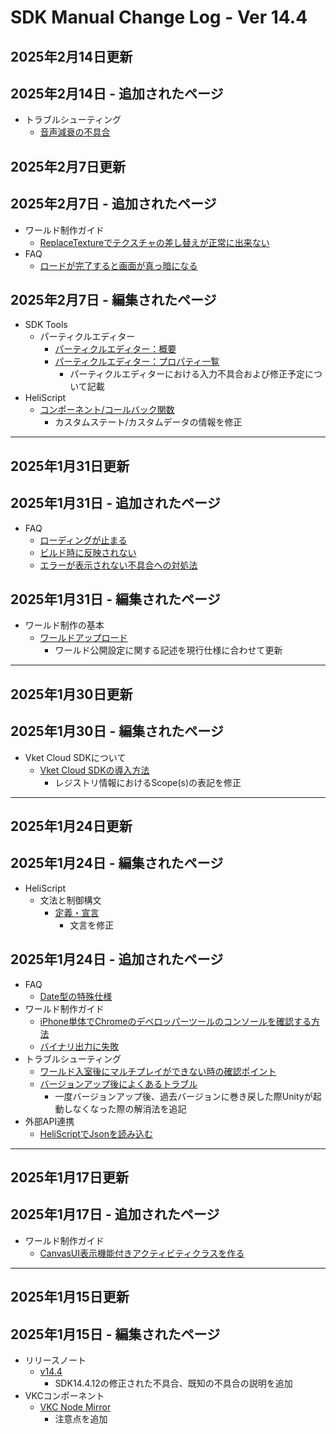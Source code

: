 # SDK Manual Change Log - Ver 14.4

## 2025年2月14日更新

## 2025年2月14日 - 追加されたページ

- トラブルシューティング
    - [音声減衰の不具合](https://vrhikky.github.io/VketCloudSDK_Documents/14.4/troubleshooting/VoiceAttenuationTrouble.html)

## 2025年2月7日更新

## 2025年2月7日 - 追加されたページ

- ワールド制作ガイド
    - [ReplaceTextureでテクスチャの差し替えが正常に出来ない](https://vrhikky.github.io/VketCloudSDK_Documents/14.4/WorldMakingGuide/ReplaceTexture.html)
- FAQ
    - [ロードが完了すると画面が真っ暗になる](https://vrhikky.github.io/VketCloudSDK_Documents/14.4/FAQ/Load_Blackout.html)

## 2025年2月7日 - 編集されたページ

- SDK Tools
  - パーティクルエディター
    - [パーティクルエディター：概要](https://vrhikky.github.io/VketCloudSDK_Documents/14.4/particleeditor/pe_about_particleeditor.html)
    - [パーティクルエディター：プロパティ一覧](https://vrhikky.github.io/VketCloudSDK_Documents/14.4/particleeditor/pe_about_properties.html)
      - パーティクルエディターにおける入力不具合および修正予定について記載
- HeliScript
    - [コンポーネント/コールバック関数](https://vrhikky.github.io/VketCloudSDK_Documents/14.4/hs/hs_component.html)
        - カスタムステート/カスタムデータの情報を修正
---

## 2025年1月31日更新

## 2025年1月31日 - 追加されたページ

- FAQ
    - [ローディングが止まる](https://vrhikky.github.io/VketCloudSDK_Documents/14.4/FAQ/LoadingStack.html)
    - [ビルド時に反映されない](https://vrhikky.github.io/VketCloudSDK_Documents/14.4/FAQ/NotReflectedDuringBuild.html)
    - [エラーが表示されない不具合への対処法](https://vrhikky.github.io/VketCloudSDK_Documents/14.4/FAQ/ErrorNotDisplayed.html)

## 2025年1月31日 - 編集されたページ

- ワールド制作の基本
  - [ワールドアップロード](https://vrhikky.github.io/VketCloudSDK_Documents/14.4/FirstStep/WorldUpload.html)
    - ワールド公開設定に関する記述を現行仕様に合わせて更新

---

## 2025年1月30日更新

## 2025年1月30日 - 編集されたページ

- Vket Cloud SDKについて
  - [Vket Cloud SDKの導入方法](https://vrhikky.github.io/VketCloudSDK_Documents/14.4/AboutVketCloudSDK/SetupSDK_external.html)
    - レジストリ情報におけるScope(s)の表記を修正

---

## 2025年1月24日更新

## 2025年1月24日 - 編集されたページ

- HeliScript
    - 文法と制御構文
        - [定義・宣言](https://vrhikky.github.io/VketCloudSDK_Documents/14.4/hs/hs_statement_def.html)
            - 文言を修正

## 2025年1月24日 - 追加されたページ

- FAQ
    - [Date型の特殊仕様](https://vrhikky.github.io/VketCloudSDK_Documents/14.4/FAQ/DateSpecialSpecifications.html)
- ワールド制作ガイド
    - [iPhone単体でChromeのデベロッパーツールのコンソールを確認する方法](https://vrhikky.github.io/VketCloudSDK_Documents/14.4/WorldMakingGuide/iPhoneConsole.html)
    - [バイナリ出力に失敗](https://vrhikky.github.io/VketCloudSDK_Documents/14.4/WorldMakingGuide/BinaryOutputError.html)
- トラブルシューティング
    - [ワールド入室後にマルチプレイができない時の確認ポイント](https://vrhikky.github.io/VketCloudSDK_Documents/14.4/troubleshooting/MultiplayerTroubleshooting.html)
    - [バージョンアップ後によくあるトラブル](https://vrhikky.github.io/VketCloudSDK_Documents/14.4/troubleshooting/VersionUpdateTroubleshooting.html)
        - 一度バージョンアップ後、過去バージョンに巻き戻した際Unityが起動しなくなった際の解消法を追記
- 外部API連携
  - [HeliScriptでJsonを読み込む](https://vrhikky.github.io/VketCloudSDK_Documents/14.4/ExternalAPI/HeliScriptJsonParse.html)

---

## 2025年1月17日更新

## 2025年1月17日 - 追加されたページ

- ワールド制作ガイド
    - [CanvasUI表示機能付きアクティビティクラスを作る](https://vrhikky.github.io/VketCloudSDK_Documents/14.4/WorldMakingGuide/ActivityWithCanvasUI.html)

---

## 2025年1月15日更新

## 2025年1月15日 - 編集されたページ

- リリースノート
    - [v14.4](https://vrhikky.github.io/VketCloudSDK_Documents/14.4/releasenote/releasenote-14.4.html)
        - SDK14.4.12の修正された不具合、既知の不具合の説明を追加
- VKCコンポーネント
    - [VKC Node Mirror](https://vrhikky.github.io/VketCloudSDK_Documents/14.4/VKCComponents/VKCNodeMirror.html)
        - 注意点を追加
